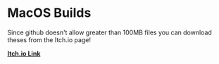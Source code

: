 # MacOS Builds

Since github doesn't allow greater than 100MB files you can download theses from the Itch.io page!

<strong> <a href='https://playjoa.itch.io/escape-room'> Itch.io Link </a> </strong> 